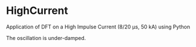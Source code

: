 # HighCurrent
Application of DFT on a High Impulse Current (8/20 μs, 50 kA) using Python

The oscillation is under-damped.
